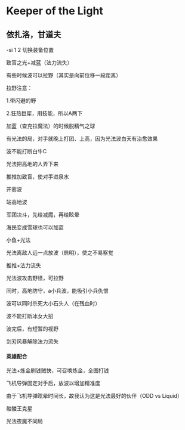 # Keeper of the Light

## 依扎洛，甘道夫



-si 1 2 切换装备位置

致盲之光+减蓝（法力流失）

有些时候波可以拉野（其实是向前位移一段距离）

拉野注意：

1.带闪避的野

2.狂热巨犀，用技能，所以A两下

加蓝（查克拉魔法）的时候脱精气之球

有光法的局，对手就晚上打团、上高，因为光法波白天有治愈效果

波不能打断白牛C

光法把高地的人弄下来

推推加致盲，使对手进泉水

开雾波

站高地波

军团决斗，先给减魔，再给眩晕

海民变成雪球也可以加蓝

小鱼+光法

光法离敌人远一点放波（启明），使之不易察觉

推推+法力流失

光法波攻击野怪，可拉野

同时，高地防守，a小兵波，能吸引小兵仇恨

波可以同时杀死大小石头人（在残血时）

波不能打断冰女大招

波完后，有短暂的视野

剑刃风暴解除法力流失



#### 英雄配合

光法+炼金刷钱贼快，可召唤炼金，全图打钱

飞机导弹固定对手后，放波以增加精准度

由于飞机导弹眩晕时间长，故我认为这是光法最好的伙伴（ODD vs Liquid）

骷髅王克星

光法夜魔不同局



